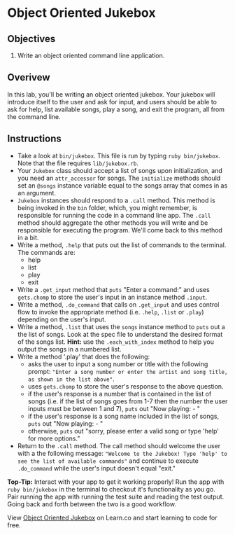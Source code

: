 # Object Oriented Jukebox

## Objectives

1. Write an object oriented command line application.

## Overivew

In this lab, you'll be writing an object oriented jukebox. Your jukebox will introduce itself to the user and ask for input, and users should be able to ask for help, list available songs, play a song, and exit the program, all from the command line. 

## Instructions

* Take a look at `bin/jukebox`. This file is run by typing `ruby bin/jukebox`. Note that the file requires `lib/jukebox.rb`. 
* Your `Jukebox` class should accept a list of songs upon initialization, and you need an `attr_accessor` for songs. The `initialize` methods should set an `@songs` instance variable equal to the songs array that comes in as an argument.
* `Jukebox` instances should respond to a `.call` method. This method is being invoked in the `bin` folder, which, you might remember, is responsible for running the code in a command line app. The `.call` method should aggregate the other methods you will write and be responsible for executing the program. We'll come back to this method in a bit. 
* Write a method, `.help` that puts out the list of commands to the terminal. The commands are: 
    * help 
    * list
    * play
    * exit
* Write a `.get_input` method that `puts` "Enter a command:" and uses `gets.chomp` to store the user's input in an instance method `.input`. 
* Write a method, `.do_command` that calls on `.get_input` and uses control flow to invoke the appropriate method (i.e. `.help`, `.list` or `.play`) depending on the user's input. 
* Write a method, `.list` that uses the `songs` instance method to `puts` out a the list of songs. Look at the spec file to understand the desired format of the songs list. **Hint:** use the `.each_with_index` method to help you output the songs in a numbered list. 
* Write a method '.play' that does the following: 
    * asks the user to input a song number or title with the following prompt: `"Enter a song number or enter the artist and song title, as shown in the list above"`.
    * uses `gets.chomp` to store the user's response to the above question.
    * if the user's response is a number that is contained in the list of songs (i.e. if the list of songs goes from 1-7 then the number the user inputs must be between 1 and 7), `puts` out "Now playing: <Artist Name> - <Song Name>"
    * if the user's response is a song name included in the list of songs, `puts` out "Now playing: <Artist Name> - <Song Name>"
    * otherwise, `puts` out "sorry, please enter a valid song or type 'help' for more options."
* Return to the `.call` method. The call method should welcome the user with a the following message: `"Welcome to the Jukebox! Type 'help' to see the list of available commands"` and continue to execute `.do_command` while the user's input doesn't equal "exit."

**Top-Tip:** Interact with your app to get it working properly! Run the app with `ruby bin/jukebox` in the terminal to checkout it's functionality as you go. Pair running the app with running the test suite and reading the test output. Going back and forth between the two is a good workflow. 


<p data-visibility='hidden'>View <a href='https://learn.co/lessons/oo-jukebox' title='Object Oriented Jukebox'>Object Oriented Jukebox</a> on Learn.co and start learning to code for free.</p>
